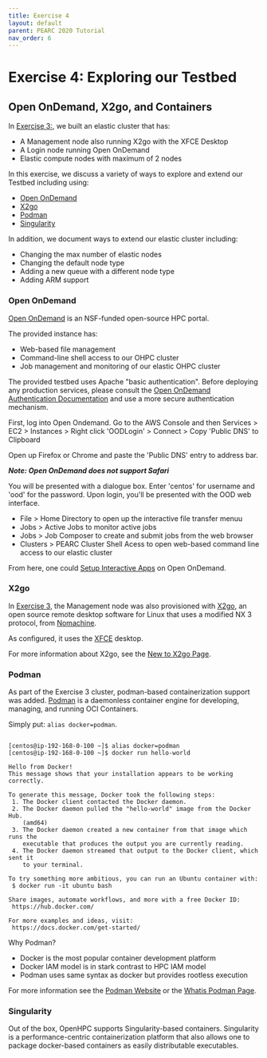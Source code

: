 ```yaml
---
title: Exercise 4
layout: default
parent: PEARC 2020 Tutorial
nav_order: 6
---
```


# Exercise 4: Exploring our Testbed
## Open OnDemand, X2go, and Containers

In [Exercise 3:](exercise3.html), we built an elastic cluster that has:

* A Management node also running X2go with the XFCE Desktop
* A Login node running Open OnDemand
* Elastic compute nodes with maximum of 2 nodes 

In this exercise, we discuss a variety of ways to explore and extend our Testbed including using:

* [Open OnDemand](https://openondemand.org/)
* [X2go](https://wiki.x2go.org/doku.php)
* [Podman](https://podman.io/)
* [Singularity](https://sylabs.io/docs/)

In addition, we document ways to extend our elastic cluster including:

* Changing the max number of elastic nodes
* Changing the default node type
* Adding a new queue with a different node type
* Adding ARM support

### Open OnDemand

[Open OnDemand](https://openondemand.org/) is an NSF-funded open-source HPC portal. 

The provided instance has:
* Web-based file management
* Command-line shell access to our OHPC cluster
* Job management and monitoring of our elastic OHPC cluster

The provided testbed uses Apache "basic authentication". Before deploying any production services, please consult the [Open OnDemand Authentication Documentation](https://osc.github.io/ood-documentation/master/authentication.html) and use a more secure authentication mechanism.

First, log into Open Ondemand. Go to the AWS Console and then Services > EC2 > Instances > Right click 'OODLogin' > Connect > Copy 'Public DNS' to Clipboard

Open up Firefox or Chrome and paste the 'Public DNS' entry to address bar.

***Note: Open OnDemand does not support Safari***

You will be presented with a dialogue box. Enter 'centos' for username and 'ood' for the password. Upon login, you'll be presented with the OOD web interface.

* File > Home Directory to open up the interactive file transfer menuu
* Jobs > Active Jobs to monitor active jobs
* Jobs > Job Composer to create and submit jobs from the web browser
* Clusters > PEARC Cluster Shell Acess to open web-based command line access to our elastic cluster

From here, one could [Setup Interactive Apps](https://osc.github.io/ood-documentation/master/app-development/interactive/setup.html) on Open OnDemand.

### X2go

In [Exercise 3](exercise3.html), the Management node was also provisioned with [X2go](https://wiki.x2go.org/doku.php), an open source remote desktop software 
for Linux that uses a modified NX 3 protocol, from [Nomachine](https://www.nomachine.com/). 

As configured, it uses the [XFCE](https://www.xfce.org/) desktop. 

For more information about X2go, see the [New to X2go Page](https://wiki.x2go.org/doku.php/doc:newtox2go). 

### Podman

As part of the Exercise 3 cluster, podman-based containerization support was added. 
[Podman](https://podman.io/) is a daemonless container engine for developing, managing, and running OCI Containers.

Simply put: `alias docker=podman`. 

~~~

[centos@ip-192-168-0-100 ~]$ alias docker=podman
[centos@ip-192-168-0-100 ~]$ docker run hello-world

Hello from Docker!
This message shows that your installation appears to be working correctly.

To generate this message, Docker took the following steps:
 1. The Docker client contacted the Docker daemon.
 2. The Docker daemon pulled the "hello-world" image from the Docker Hub.
    (amd64)
 3. The Docker daemon created a new container from that image which runs the
    executable that produces the output you are currently reading.
 4. The Docker daemon streamed that output to the Docker client, which sent it
    to your terminal.

To try something more ambitious, you can run an Ubuntu container with:
 $ docker run -it ubuntu bash

Share images, automate workflows, and more with a free Docker ID:
 https://hub.docker.com/

For more examples and ideas, visit:
 https://docs.docker.com/get-started/

~~~

Why Podman?

* Docker is the most popular container development platform
* Docker IAM model is in stark contrast to HPC IAM model
* Podman uses same syntax as docker but provides rootless execution

For more information see the [Podman Website](https://podman.io/) or the [Whatis Podman Page](https://podman.io/whatis.html).

### Singularity 

Out of the box, OpenHPC supports Singularity-based containers. 
Singularity is a performance-centric containerization platform that also allows one to package docker-based containers as easily distributable executables.




